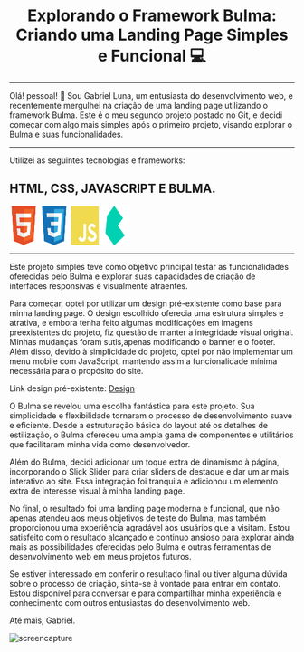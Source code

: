 <h1 style="text-align: center;">Explorando o Framework Bulma: Criando uma Landing Page Simples e Funcional 💻</h1>

---


Olá! pessoal! 👋 
Sou Gabriel Luna, um entusiasta do desenvolvimento web, e recentemente mergulhei na criação de uma landing page utilizando o framework Bulma. Este é o meu segundo projeto postado no Git, e decidi começar com algo mais simples após o primeiro projeto, 
visando explorar o Bulma e suas funcionalidades.

---

 Utilizei as seguintes tecnologias e frameworks: <h2> HTML, CSS, JAVASCRIPT E BULMA.</h2>
<div style="display: inline_block">
  <img align="center" alt="GL-HTML" height="70" width="50" src="https://raw.githubusercontent.com/devicons/devicon/master/icons/html5/html5-original.svg">
  <img align="center" alt="GL-CSS" height="70" width="50" src="https://raw.githubusercontent.com/devicons/devicon/master/icons/css3/css3-original.svg">
  <img align="center" alt="GL-Js" height="70" width="50" src="https://raw.githubusercontent.com/devicons/devicon/master/icons/javascript/javascript-plain.svg">
  <img align="center" alt="Bulma" height="70" width="50" src="https://raw.githubusercontent.com/devicons/devicon/master/icons/bulma/bulma-plain.svg">
</div>

---
Este projeto simples teve como objetivo principal testar as funcionalidades oferecidas pelo Bulma e explorar suas capacidades de criação de interfaces responsivas e visualmente atraentes.

Para começar, optei por utilizar um design pré-existente como base para minha landing page. O design escolhido oferecia uma estrutura simples e atrativa, e embora tenha feito algumas modificações em imagens preexistentes do projeto, fiz questão de manter a integridade visual original. Minhas mudanças foram sutis,apenas modificando o banner e o footer. Além disso, devido à simplicidade do projeto, optei por não implementar um menu mobile com JavaScript, mantendo assim a funcionalidade mínima necessária para o propósito do site.

Link design pré-existente: [Design](https://downloadpsd.cc/templates/animal-shelter-website-template-psd)


O Bulma se revelou uma escolha fantástica para este projeto. Sua simplicidade e flexibilidade tornaram o processo de desenvolvimento suave e eficiente. Desde a estruturação básica do layout até os detalhes de estilização, o Bulma ofereceu uma ampla gama de componentes e utilitários que facilitaram minha vida como desenvolvedor.

Além do Bulma, decidi adicionar um toque extra de dinamismo à página, incorporando o Slick Slider para criar sliders de destaque e dar um ar mais interativo ao site. Essa integração foi tranquila e adicionou um elemento extra de interesse visual à minha landing page.

No final, o resultado foi uma landing page moderna e funcional, que não apenas atendeu aos meus objetivos de teste do Bulma, mas também proporcionou uma experiência agradável aos usuários que a visitam. Estou satisfeito com o resultado alcançado e continuo ansioso para explorar ainda mais as possibilidades oferecidas pelo Bulma e outras ferramentas de desenvolvimento web em meus projetos futuros.

Se estiver interessado em conferir o resultado final ou tiver alguma dúvida sobre o processo de criação, sinta-se à vontade para entrar em contato. Estou disponível para conversar e para compartilhar minha experiência e conhecimento com outros entusiastas do desenvolvimento web.

Até mais, Gabriel.

![screencapture](https://github.com/GabrielLuna1/Landing-Page-Bulma/assets/102186692/0856cb1b-30e6-4b92-9057-72c79ca31b64)




